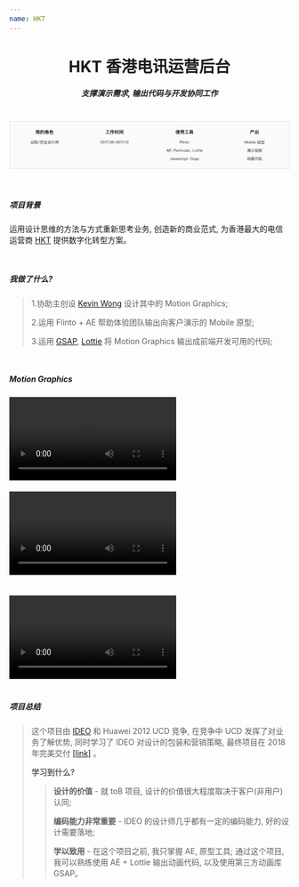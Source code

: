 ```yaml
---
name: HKT
---
```


# <center>**<span class=" font-bold ">HKT </span>香港电讯运营后台**</center>

##### <center class="text-gary-500 font-light">支撑演示需求, 输出代码与开发协同工作</center>

<br>
<div style="display: flex; justify-content: center;">
    <img src="../assets/HKT/HKT-01.png"/>
</div>
<br>
<br>

##### 项目背景

运用设计思维的方法与方式重新思考业务, 创造新的商业范式, 为香港最大的电信运营商 <a href="https://www.hkt.com/" target="_blank"> HKT</a> 提供数字化转型方案。

<br>

##### 我做了什么?

> 1.协助主创设 <a href="https://digitalk.myportfolio.com/next-gen-carrier-experience" target="_blank">Kevin Wong</a> 设计其中的 Motion Graphics;
>
> 2.运用 Flinto + AE 帮助体验团队输出向客户演示的 Mobile 原型;
>
> 3.运用 <a href="https://greensock.com/gsap/" target="_blank">GSAP</a>, <a href="https://lottiefiles.com/" target="_blank">Lottie</a> 将 Motion Graphics 输出成前端开发可用的代码;

<br>

##### Motion Graphics

<div class="flex justify-center items-center rounded-lg" >
    <video src="https://mtwork.oss-cn-shenzhen.aliyuncs.com/blog-assets/HKT/HKT.mp4" controls></video>
</div>
<br>
<div class="flex justify-center items-center rounded-lg" >
    <video src="https://mtwork.oss-cn-shenzhen.aliyuncs.com/blog-assets/HKT/HKT2.mp4" controls></video>
</div>
<br>
<br>
<div class="flex justify-center items-center rounded-lg" >
    <video src="https://mtwork.oss-cn-shenzhen.aliyuncs.com/blog-assets/HKT/HKT3.mp4" controls></video>
</div>
<br>

##### 项目总结

> 这个项目由 <a href="https://www.ideo.com/" target="_blank">IDEO</a> 和 Huawei 2012 UCD 竞争, 在竞争中 UCD 发挥了对业务了解优势, 同时学习了 IDEO 对设计的包装和营销策略, 最终项目在 2018 年完美交付 <a href="https://carrier.huawei.com/cn/success-stories/carrier-software/v2/huawei-enables-hkt-customer" target="_blank">[link]</a> 。
>
> **学习到什么?**
>
> > **设计的价值** - 就 toB 项目, 设计的价值很大程度取决于客户(非用户)认同;
> >
> > **编码能力非常重要** - IDEO 的设计师几乎都有一定的编码能力, 好的设计需要落地;
> >
> > **学以致用** - 在这个项目之前, 我只掌握 AE, 原型工具; 通过这个项目, 我可以熟练使用 AE + Lottie 输出动画代码, 以及使用第三方动画库 GSAP。
